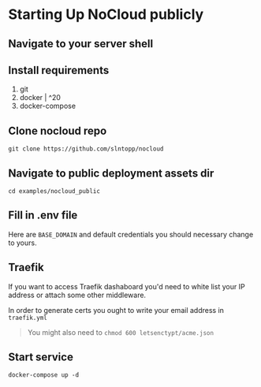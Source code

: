 # Starting Up NoCloud publicly

## Navigate to your server shell

## Install requirements

1. git
2. docker | ^20
3. docker-compose

## Clone nocloud repo

`git clone https://github.com/slntopp/nocloud`

## Navigate to public deployment assets dir

`cd examples/nocloud_public`

## Fill in .env file

Here are `BASE_DOMAIN` and default credentials you should necessary change to yours.

## Traefik

If you want to access Traefik dashaboard you'd need to white list your IP address or attach some other middleware.

In order to generate certs you ought to write your email address in `traefik.yml`

> You might also need to `chmod 600 letsenctypt/acme.json`

## Start service

```shell
docker-compose up -d
```
